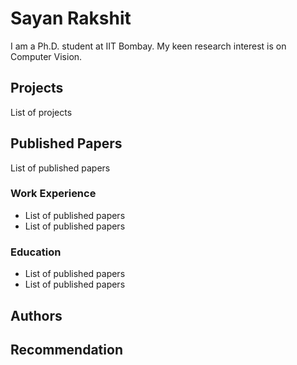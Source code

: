 # Sayan Rakshit

I am a Ph.D. student at IIT Bombay. My keen research interest is on Computer Vision.

## Projects

List of projects

## Published Papers

List of published papers

### Work Experience

* List of published papers
* List of published papers

### Education

* List of published papers
* List of published papers


## Authors

## Recommendation
